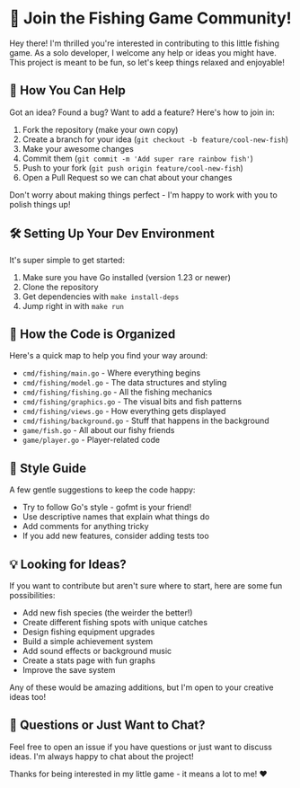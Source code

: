 # 🤝 Join the Fishing Game Community!

Hey there! I'm thrilled you're interested in contributing to this little fishing game. As a solo developer, I welcome any help or ideas you might have. This project is meant to be fun, so let's keep things relaxed and enjoyable!

## 🚀 How You Can Help

Got an idea? Found a bug? Want to add a feature? Here's how to join in:

1. Fork the repository (make your own copy)
2. Create a branch for your idea (`git checkout -b feature/cool-new-fish`)
3. Make your awesome changes
4. Commit them (`git commit -m 'Add super rare rainbow fish'`)
5. Push to your fork (`git push origin feature/cool-new-fish`)
6. Open a Pull Request so we can chat about your changes

Don't worry about making things perfect - I'm happy to work with you to polish things up!

## 🛠️ Setting Up Your Dev Environment

It's super simple to get started:

1. Make sure you have Go installed (version 1.23 or newer)
2. Clone the repository
3. Get dependencies with `make install-deps`
4. Jump right in with `make run`

## 📁 How the Code is Organized

Here's a quick map to help you find your way around:

- `cmd/fishing/main.go` - Where everything begins
- `cmd/fishing/model.go` - The data structures and styling
- `cmd/fishing/fishing.go` - All the fishing mechanics
- `cmd/fishing/graphics.go` - The visual bits and fish patterns
- `cmd/fishing/views.go` - How everything gets displayed
- `cmd/fishing/background.go` - Stuff that happens in the background
- `game/fish.go` - All about our fishy friends
- `game/player.go` - Player-related code

## 🎨 Style Guide

A few gentle suggestions to keep the code happy:

- Try to follow Go's style - gofmt is your friend!
- Use descriptive names that explain what things do
- Add comments for anything tricky
- If you add new features, consider adding tests too

## 💡 Looking for Ideas?

If you want to contribute but aren't sure where to start, here are some fun possibilities:

- Add new fish species (the weirder the better!)
- Create different fishing spots with unique catches
- Design fishing equipment upgrades
- Build a simple achievement system
- Add sound effects or background music
- Create a stats page with fun graphs
- Improve the save system

Any of these would be amazing additions, but I'm open to your creative ideas too!

## 💬 Questions or Just Want to Chat?

Feel free to open an issue if you have questions or just want to discuss ideas. I'm always happy to chat about the project!

Thanks for being interested in my little game - it means a lot to me! ❤️ 